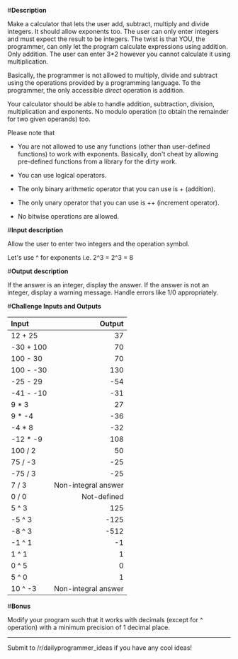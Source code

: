 #**Description**

Make a calculator that lets the user add, subtract, multiply and divide integers. It should allow exponents too. The user can only enter integers and must expect the result to be integers. The twist is that YOU, the programmer, can only let the program calculate expressions using addition. Only addition. The user can enter 3*2 however you cannot calculate it using multiplication. 

Basically, the programmer is not allowed to multiply, divide and subtract using the operations provided by a programming language. To the programmer, the only accessible *direct* operation is addition.

Your calculator should be able to handle addition, subtraction, division, multiplication and exponents. No modulo operation (to obtain the remainder for two given operands) too. 

Please note that

+ You are not allowed to use any functions (other than user-defined functions) to work with exponents. Basically, don't cheat by allowing pre-defined functions from a library for the dirty work. 

+ You can use logical operators.

+ The only binary arithmetic operator that you can use is \+ (addition).

+ The only unary operator that you can use is \+\+ (increment operator). 

+ No bitwise operations are allowed.

#**Input description** 

Allow the user to enter two integers and the operation symbol.

Let's use \^ for exponents i.e. 2\^3 = 2^3 = 8

#**Output description** 

If the answer is an integer, display the answer. If the answer is not an integer, display a warning message. Handle errors like 1/0 appropriately.

#**Challenge Inputs and Outputs**

Input | Output
:--| --:
12 + 25 | 37
-30 + 100 | 70
100 - 30 | 70
100 - -30 | 130
-25 - 29 | -54
-41 - -10 | -31
9 * 3 | 27
9 * -4 | -36
-4 * 8 | -32
-12 * -9 | 108
100 / 2 | 50
75 / -3 | -25
-75 / 3 | -25
7 / 3 | Non-integral answer
0 / 0 | Not-defined
5 ^ 3 | 125
-5 ^ 3 | -125
-8 ^ 3 | -512
-1 ^ 1 | -1 
1 ^ 1 | 1
0 ^ 5 | 0
5 ^ 0 | 1
10 ^ -3 | Non-integral answer

#**Bonus**

Modify your program such that it works with decimals (except for \^ operation) with a minimum precision of 1 decimal place. 

----

Submit to /r/dailyprogrammer_ideas if you have any cool ideas!